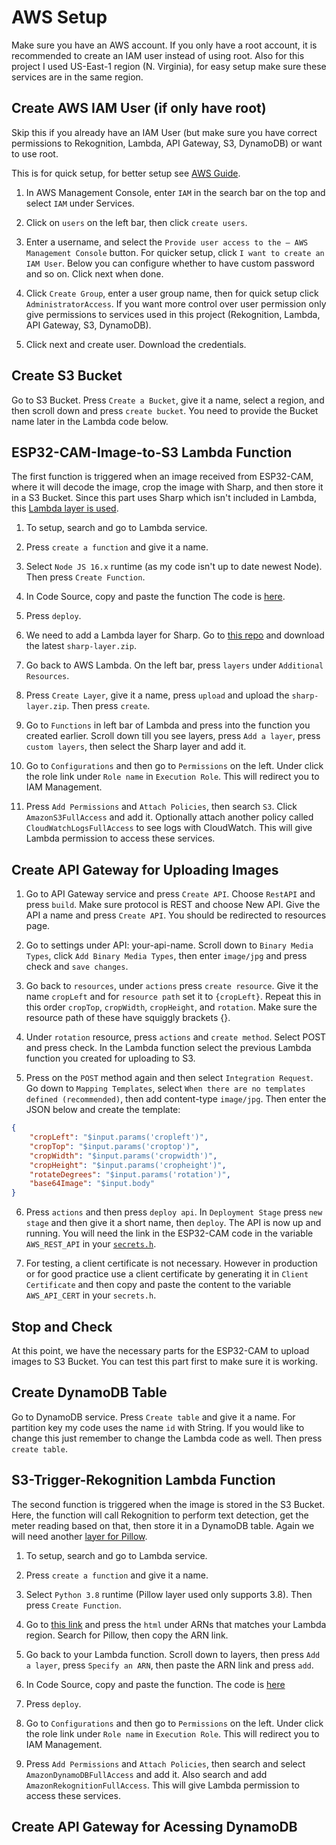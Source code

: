 # AWS Setup
Make sure you have an AWS account. If you only have a root account, it is recommended to create an IAM user instead of using root. Also for this project I used US-East-1 region (N. Virginia), for easy setup make sure these services are in the same region.

## Create AWS IAM User (if only have root)
Skip this if you already have an IAM User (but make sure you have correct permissions to Rekognition, Lambda, API Gateway, S3, DynamoDB) or want to use root.

This is for quick setup, for better setup see [AWS Guide](https://docs.aws.amazon.com/IAM/latest/UserGuide/id_users_create.html).

1. In AWS Management Console, enter `IAM` in the search bar on the top and select `IAM` under Services. 

2. Click on `users` on the left bar, then click `create users`.

3. Enter a username, and select the `Provide user access to the – AWS Management Console` button. For quicker setup, click `I want to create an IAM User`. Below you can configure whether to have custom password and so on. Click next when done.

4. Click `Create Group`, enter a user group name, then for quick setup click `AdministratorAccess`. If you want more control over user permission only give permissions to services used in this project (Rekognition, Lambda, API Gateway, S3, DynamoDB).

5. Click next and create user. Download the credentials.

## Create S3 Bucket
Go to S3 Bucket. Press `Create a Bucket`, give it a name, select a region, and then scroll down and press `create bucket`. You need to provide the Bucket name later in the Lambda code below.

## ESP32-CAM-Image-to-S3 Lambda Function
The first function is triggered when an image received from ESP32-CAM, where it will decode the image, crop the image with Sharp, and then store it in a S3 Bucket. Since this part uses Sharp which isn't included in Lambda, this [Lambda layer is used](https://github.com/Umkus/lambda-layer-sharp).

1. To setup, search and go to Lambda service. 

2. Press `create a function` and give it a name. 

3. Select `Node JS 16.x` runtime (as my code isn't up to date newest Node). Then press `Create Function`.

4. In Code Source, copy and paste the function The code is [here](../AWS/lambda_functions/uploadToS3.js). 

5. Press `deploy`.

6. We need to add a Lambda layer for Sharp. Go to [this repo](https://github.com/Umkus/lambda-layer-sharp/releases) and download the latest `sharp-layer.zip`.

7. Go back to AWS Lambda. On the left bar, press `layers` under `Additional Resources`. 

8. Press `Create Layer`, give it a name, press `upload` and upload the `sharp-layer.zip`. Then press `create`.

9. Go to `Functions` in left bar of Lambda and press into the function you created earlier. Scroll down till you see layers, press `Add a layer`, press `custom layers`, then select the Sharp layer and add it.

10. Go to `Configurations` and then go to `Permissions` on the left. Under click the role link under `Role name` in `Execution Role`. This will redirect you to IAM Management. 

11. Press `Add Permissions` and `Attach Policies`, then search `S3`. Click `AmazonS3FullAccess` and add it. Optionally attach another policy called `CloudWatchLogsFullAccess` to see logs with CloudWatch. This will give Lambda permission to access these services.


## Create API Gateway for Uploading Images
1. Go to API Gateway service and press `Create API`. Choose `RestAPI` and press `build`. Make sure protocol is REST and choose New API. Give the API a name and press `Create API`. You should be redirected to resources page.

2. Go to settings under API: your-api-name. Scroll down to `Binary Media Types`, click `Add Binary Media Types`, then enter `image/jpg` and press check and `save changes`.

3. Go back to `resources`, under `actions` press `create resource`. Give it the name `cropLeft` and for `resource path` set it to `{cropLeft}`. Repeat this in this order `cropTop`, `cropWidth`, `cropHeight`, and `rotation`. Make sure the resource path of these have squiggly brackets {}. 

4. Under `rotation` resource, press `actions` and `create method`. Select POST and press check. In the Lambda function select the previous Lambda function you created for uploading to S3.

5. Press on the `POST` method again and then select `Integration Request`. Go down to `Mapping Templates`, select `When there are no templates defined (recommended)`, then add content-type `image/jpg`. Then enter the JSON below and create the template:
``` JSON
{
    "cropLeft": "$input.params('cropleft')",
    "cropTop": "$input.params('croptop')",
    "cropWidth": "$input.params('cropwidth')",
    "cropHeight": "$input.params('cropheight')",
    "rotateDegrees": "$input.params('rotation')",
    "base64Image": "$input.body"
}
```

6. Press `actions` and then press `deploy api`. In `Deployment Stage` press `new stage` and then give it a short name, then `deploy`. The API is now up and running. You will need the link in the ESP32-CAM code in the variable `AWS_REST_API` in your [`secrets.h`](../ESP32Cam-AWS-MeterReading/src/secrets_template.h).

7. For testing, a client certificate is not necessary. However in production or for good practice use a client certificate by generating it in `Client Certificate` and then copy and paste the content to the variable `AWS_API_CERT` in your `secrets.h`.

## Stop and Check
At this point, we have the necessary parts for the ESP32-CAM to upload images to S3 Bucket. You can test this part first to make sure it is working.


## Create DynamoDB Table
Go to DynamoDB service. Press `Create table` and give it a name. For partition key my code uses the name `id` with String. If you would like to change this just remember to change the Lambda code as well. Then press `create table`.

## S3-Trigger-Rekognition Lambda Function
The second function is triggered when the image is stored in the S3 Bucket. Here, the function will call Rekognition to perform text detection, get the meter reading based on that, then store it in a DynamoDB table. Again we will need another [layer for Pillow](https://github.com/keithrozario/Klayers/tree/master/deployments/python3.8).

1. To setup, search and go to Lambda service. 

2. Press `create a function` and give it a name. 

3. Select `Python 3.8` runtime (Pillow layer used only supports 3.8). Then press `Create Function`.

4. Go to [this link](https://github.com/keithrozario/Klayers/tree/master/deployments/python3.8) and press the `html` under ARNs that matches your Lambda region. Search for Pillow, then copy the ARN link.

5. Go back to your Lambda function. Scroll down to layers, then press `Add a layer`, press `Specify an ARN`, then paste the ARN link and press `add`.


6. In Code Source, copy and paste the function. The code is [here](../AWS/lambda_functions/s3TriggerRekognition.py)

7. Press `deploy`.

8. Go to `Configurations` and then go to `Permissions` on the left. Under click the role link under `Role name` in `Execution Role`. This will redirect you to IAM Management. 

9. Press `Add Permissions` and `Attach Policies`, then search and select `AmazonDynamoDBFullAccess` and add it. Also search and add `AmazonRekognitionFullAccess`. This will give Lambda permission to access these services.

## Create API Gateway for Acessing DynamoDB

